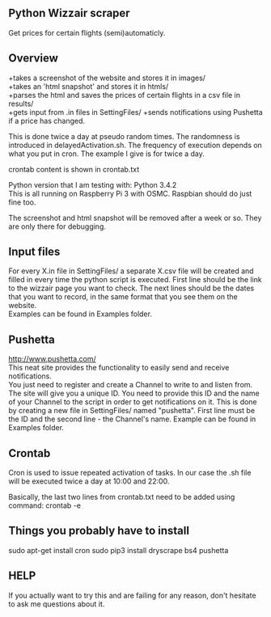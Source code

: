 ## Python Wizzair scraper

Get prices for certain flights (semi)automaticly.

## Overview

+takes a screenshot of the website and stores it in images/  
+takes an 'html snapshot' and stores it in htmls/  
+parses the html and saves the prices of certain flights in a csv file in results/  
+gets input from .in files in SettingFiles/
+sends notifications using Pushetta if a price has changed.

This is done twice a day at pseudo random times. The randomness is introduced in delayedActivation.sh. The frequency of execution depends on what you put in cron. The example I give is for twice a day.

crontab content is shown in crontab.txt

Python version that I am testing with: Python 3.4.2  
This is all running on Raspberry Pi 3 with OSMC. Raspbian should do just fine too.

The screenshot and html snapshot will be removed after a week or so. They are only there for debugging.

## Input files
For every X.in file in SettingFiles/ a separate X.csv file will be created and filled in every time the python script is executed. First line should be the link to the wizzair page you want to check. The next lines should be the dates that you want to record, in the same format that you see them on the website.  
Examples can be found in Examples folder.


## Pushetta

<http://www.pushetta.com/>  
This neat site provides the functionality to easily send and receive notifications.  
You just need to register and create a Channel to write to and listen from.  
The site will give you a unique ID. You need to provide this ID and the name of your Channel to the script in order to get notifications on it. This is done by creating a new file in SettingFiles/ named "pushetta". First line must be the ID and the second line - the Channel's name. Example can be found in Examples folder.

## Crontab

Cron is used to issue repeated activation of tasks. In our case the .sh file will be executed twice a day at 10:00 and 22:00.

Basically, the last two lines from crontab.txt need to be added using command: crontab -e

## Things you probably have to install

sudo apt-get install cron
sudo pip3 install dryscrape bs4 pushetta

## HELP

If you actually want to try this and are failing for any reason, don't hesitate to ask me questions about it.
